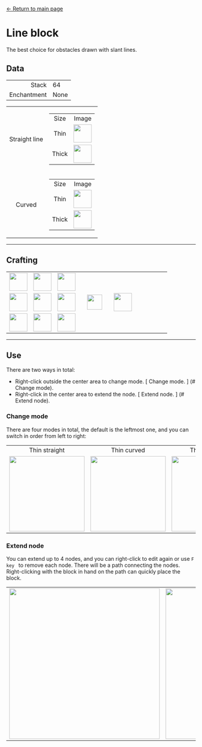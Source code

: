 [← Return to main page](../)
# Line block
The best choice for obstacles drawn with slant lines.

## Data
<table>
    <tr><td align="end">Stack</td><td>64</td></tr>
    <tr><td align="end">Enchantment</td><td>None</td></tr>
</table>
<table>
    <tr>
        <td align="center">Straight line</td>
        <td>
            <table>
                <tr><td align="center">Size</td><td align="center">Image</td></tr>
                <tr><td align="center">Thin</td><td><img src="https://i.imgur.com/hhI9h1R.png" height="48"/></td></tr>
                <tr><td align="center">Thick</td><td><img src="https://i.imgur.com/SJBTnkG.png" height="48"/></td></tr>
            </table>
        </td>
    </tr>
    <tr>
        <td align="center">Curved</td>
        <td>
            <table>
                <tr><td align="center">Size</td><td align="center">Image</td></tr>
                <tr><td align="center">Thin</td><td><img src="https://i.imgur.com/d3Qzrtq.png" height="48"/></td></tr>
                <tr><td align="center">Thick</td><td><img src="https://i.imgur.com/PiWyIRO.png" height="48"/></td></tr>
            </table>
        </td>
    </tr>
</table>

---

## Crafting
<table>
    <tr><td><img src="https://i.imgur.com/FzeH8zW.png" width="48"/></td><td><img src="https://i.imgur.com/GkMJMSS.png" width="48"/></td><td><img src="https://i.imgur.com/FzeH8zW.png" width="48"/></td><td colspan="3"></td></tr>
    <tr><td><img src="https://i.imgur.com/GkMJMSS.png" width="48"/></td><td><img src="https://i.imgur.com/hhnlgTn.png" width="48"/></td><td><img src="https://i.imgur.com/GkMJMSS.png" width="48"/></td><td width="70" align="center"><img src="https://i.imgur.com/VE0KqIE.png" width="40"/></td><td><img src="https://i.imgur.com/hhI9h1R.png" width="48"/></td><td width="70"></td></tr>
    <tr><td><img src="https://i.imgur.com/FzeH8zW.png" width="48"/></td><td><img src="https://i.imgur.com/GkMJMSS.png" width="48"/></td><td><img src="https://i.imgur.com/FzeH8zW.png" width="48"/></td><td colspan="3"></td></tr>
</table>

---

## Use
There are two ways in total:
- Right-click outside the center area to change mode. [ Change mode. ] (# Change mode).
- Right-click in the center area to extend the node. [ Extend node. ] (# Extend node).

### Change mode
There are four modes in total, the default is the leftmost one, and you can switch in order from left to right:
<table>
    <tr>
        <td align="center">Thin straight</td>
        <td align="center">Thin curved</td>
        <td align="center">Thick straight</td>
        <td align="center">Thick curved</td>
    </tr>
    <tr>
        <td><img src="https://i.imgur.com/nZBnJ5V.png" width="200"/></td>
        <td><img src="https://i.imgur.com/vY8uPDN.png" width="200"/></td>
        <td><img src="https://i.imgur.com/e39eLW7.png" width="200"/></td>
        <td><img src="https://i.imgur.com/tHV19LF.png" width="200"/></td>
    </tr>
</table>

### Extend node
You can extend up to 4 nodes, and you can right-click to edit again or use `F key ` to remove each node.
There will be a path connecting the nodes. Right-clicking with the block in hand on the path can quickly place the block.
<table>
    <tr><td><img src="https://i.imgur.com/tHV19LF.png" width="400"/></td><td><img src="https://i.imgur.com/IT7G4E9.png" width="400"/></td></tr>
</table>
